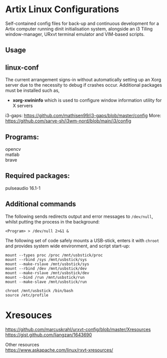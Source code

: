# Artix Linux Configurations
Self-contained config files for back-up and continuous development for a Artix computer running dinit initialisation system, alongside an i3 Tiling window-manager, URxvt terminal emulator and VIM-based scripts.

## Usage
## linux-conf  
The current arrangement signs-in without automatically setting up an Xorg server due to the necessity to debug if crashes occur. Additional packages must be installed such as,
* **xorg-xwininfo** which is used to configure window information utility for X servers


i3-gaps: https://github.com/mathisen99/i3-gaps/blob/master/config
More: https://github.com/sarve-sh/i3wm-nord/blob/main/i3/config

## Programs:
opencv  
matlab  
brave  

## Required packages:  
pulseaudio 16.1-1  

## Additional commands
The following sends redirects output and error messages to `/dev/null`, whilst putting the process in the background:  
```
<Program> > /dev/null 2>&1 &
```

The following set of code safely mounts a USB-stick, enters it with `chroot` and provides system wide environment, and script start-up:  
```
mount --types proc /proc /mnt/usbstick/proc  
mount --rbind /sys /mnt/usbstick/sys  
mount --make-rslave /mnt/usbstick/sys  
mount --rbind /dev /mnt/usbstick/dev  
mount --make-rslave /mnt/usbstick/dev  
mount --bind /run /mnt/usbstick/run  
mount --make-slave /mnt/usbstick/run  

chroot /mnt/usbstick /bin/bash
source /etc/profile
```
# Xresouces
https://github.com/marcuskrahl/urxvt-config/blob/master/Xresources  
https://gist.github.com/liangzan/1643690  

Other resources  
https://www.askapache.com/linux/rxvt-xresources/  
